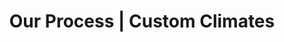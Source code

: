 ---
title: "Our Process | Custom Climates"
description: "From phone call to climate control in three simple moves. We handle the heavy lifting, you focus on building."
hero_headline: "From Phone Call to Climate Control in Three Simple Moves"
hero_subtext: "Ready, set, ship"
headline: "We Handle the Heavy Lifting, You Focus on Building"
subtext: "Job-site weather damage costs American builders $2.5B each year. Here's how we stop it at the gate."
steps:
  - title: "Step 1"
    subtitle: "Book Your Consultation"
    description: "Tell us your materials, location, and timeline. 5-minute call or online form. Don't see what you need? Let's talk custom specs."
  - title: "Step 2"
    subtitle: "Choose Unit & Dates"
    description: "Trailer or conex, size and spec. We lock in delivery, quote, and monitoring plan. We'll walk you through pricing and options with no surprises."
  - title: "Step 3"
    subtitle: "We Deliver & Monitor"
    description: "Unit rolls in, powers up, and streams live data; our team babysits the climate so you don't have to. Zero delays, zero reorders, and one very happy General Contractor."
--- 
